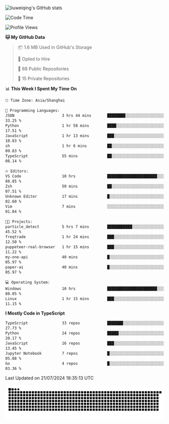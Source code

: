 ![liuweiqing's GitHub stats](https://github-readme-stats.vercel.app/api?username=14790897&show_icons=true&locale=cn&include_all_commits=true&count_private=true)

<!--START_SECTION:waka-->
![Code Time](http://img.shields.io/badge/Code%20Time-1%2C171%20hrs%2025%20mins-blue)

![Profile Views](http://img.shields.io/badge/Profile%20Views-14-blue)

**🐱 My GitHub Data** 

> 📦 1.6 MB Used in GitHub's Storage 
 > 
> 💼 Opted to Hire
 > 
> 📜 68 Public Repositories 
 > 
> 🔑 15 Private Repositories 
 > 
📊 **This Week I Spent My Time On** 

```text
🕑︎ Time Zone: Asia/Shanghai

💬 Programming Languages: 
JSON                     3 hrs 44 mins       ████████░░░░░░░░░░░░░░░░░   33.25 % 
Python                   1 hr 58 mins        ████░░░░░░░░░░░░░░░░░░░░░   17.51 % 
JavaScript               1 hr 13 mins        ███░░░░░░░░░░░░░░░░░░░░░░   10.83 % 
sh                       1 hr 6 mins         ██░░░░░░░░░░░░░░░░░░░░░░░   09.83 % 
TypeScript               55 mins             ██░░░░░░░░░░░░░░░░░░░░░░░   08.14 % 

🔥 Editors: 
VS Code                  10 hrs              ██████████████████████░░░   88.85 % 
Zsh                      50 mins             ██░░░░░░░░░░░░░░░░░░░░░░░   07.51 % 
Unknown Editor           17 mins             █░░░░░░░░░░░░░░░░░░░░░░░░   02.60 % 
Vim                      7 mins              ░░░░░░░░░░░░░░░░░░░░░░░░░   01.04 % 

🐱‍💻 Projects: 
particle_detect          5 hrs 7 mins        ███████████░░░░░░░░░░░░░░   45.52 % 
freqtrade                1 hr 24 mins        ███░░░░░░░░░░░░░░░░░░░░░░   12.50 % 
puppeteer-real-browser   1 hr 15 mins        ███░░░░░░░░░░░░░░░░░░░░░░   11.22 % 
my-one-api               40 mins             █░░░░░░░░░░░░░░░░░░░░░░░░   05.97 % 
paper-ai                 40 mins             █░░░░░░░░░░░░░░░░░░░░░░░░   05.97 % 

💻 Operating System: 
Windows                  10 hrs              ██████████████████████░░░   88.85 % 
Linux                    1 hr 15 mins        ███░░░░░░░░░░░░░░░░░░░░░░   11.15 % 
```

**I Mostly Code in TypeScript** 

```text
TypeScript               33 repos            ███████░░░░░░░░░░░░░░░░░░   27.73 % 
Python                   24 repos            █████░░░░░░░░░░░░░░░░░░░░   20.17 % 
JavaScript               16 repos            ███░░░░░░░░░░░░░░░░░░░░░░   13.45 % 
Jupyter Notebook         7 repos             █░░░░░░░░░░░░░░░░░░░░░░░░   05.88 % 
Go                       4 repos             █░░░░░░░░░░░░░░░░░░░░░░░░   03.36 % 
```




 Last Updated on 21/07/2024 18:35:13 UTC
<!--END_SECTION:waka-->

<picture>
  <source media="(prefers-color-scheme: dark)" srcset="https://raw.githubusercontent.com/14790897/14790897/output/github-contribution-grid-snake-dark.svg" />
  <source media="(prefers-color-scheme: light)" srcset="https://raw.githubusercontent.com/14790897/14790897/output/github-contribution-grid-snake.svg" />
  <img alt="github-snake" src="https://raw.githubusercontent.com/14790897/14790897/output/github-contribution-grid-snake.svg" />
</picture>
